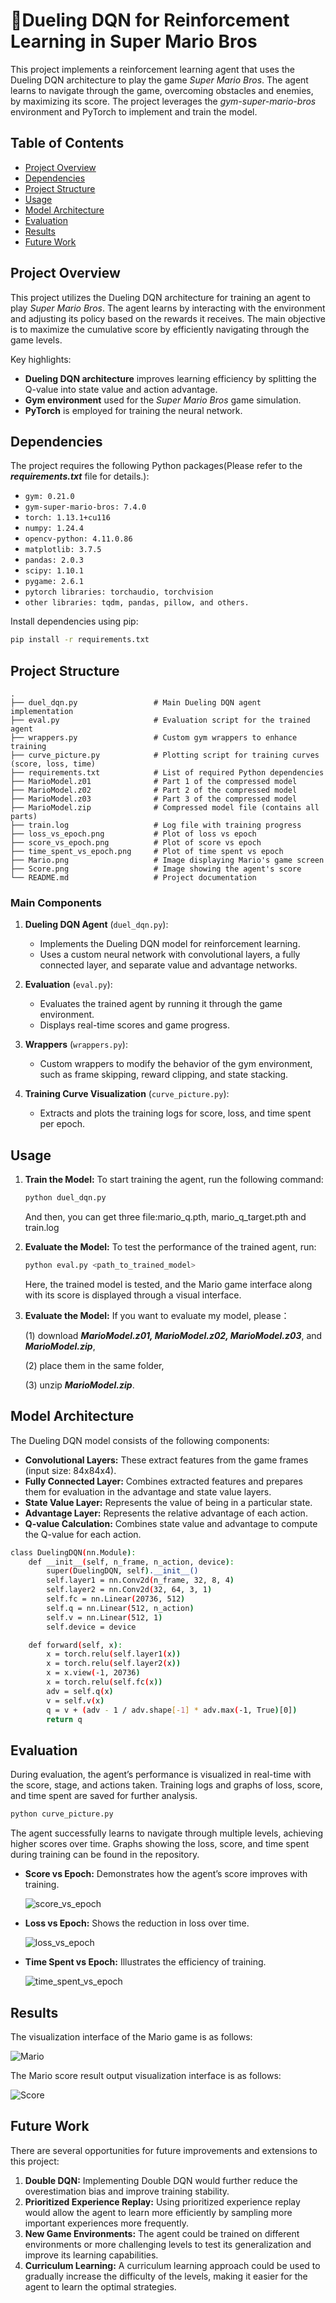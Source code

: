 # 🍄Dueling DQN for Reinforcement Learning in Super Mario Bros

This project implements a reinforcement learning agent that uses the Dueling DQN architecture to play the game *Super Mario Bros*. The agent learns to navigate through the game, overcoming obstacles and enemies, by maximizing its score. The project leverages the *gym-super-mario-bros* environment and PyTorch to implement and train the model.

## Table of Contents

- [Project Overview](#project-overview)
- [Dependencies](#dependencies)
- [Project Structure](#project-structure)
- [Usage](#usage)
- [Model Architecture](#model-architecture)
- [Evaluation](#evaluation)
- [Results](#results)
- [Future Work](#future-work)

## Project Overview

This project utilizes the Dueling DQN architecture for training an agent to play *Super Mario Bros*. The agent learns by interacting with the environment and adjusting its policy based on the rewards it receives. The main objective is to maximize the cumulative score by efficiently navigating through the game levels.

Key highlights:
- **Dueling DQN architecture** improves learning efficiency by splitting the Q-value into state value and action advantage.
- **Gym environment** used for the *Super Mario Bros* game simulation.
- **PyTorch** is employed for training the neural network.

## Dependencies

The project requires the following Python packages(Please refer to the **_requirements.txt_** file for details.):
- `gym: 0.21.0`
- `gym-super-mario-bros: 7.4.0`
- `torch: 1.13.1+cu116`
- `numpy: 1.24.4`
- `opencv-python: 4.11.0.86`
- `matplotlib: 3.7.5`
- `pandas: 2.0.3`
- `scipy: 1.10.1`
- `pygame: 2.6.1`
- `pytorch libraries: torchaudio, torchvision`
- `other libraries: tqdm, pandas, pillow, and others.`

Install dependencies using pip:

```bash
pip install -r requirements.txt
```
## Project Structure
```
.
├── duel_dqn.py                 # Main Dueling DQN agent implementation
├── eval.py                     # Evaluation script for the trained agent
├── wrappers.py                 # Custom gym wrappers to enhance training
├── curve_picture.py            # Plotting script for training curves (score, loss, time)
├── requirements.txt            # List of required Python dependencies
├── MarioModel.z01              # Part 1 of the compressed model
├── MarioModel.z02              # Part 2 of the compressed model
├── MarioModel.z03              # Part 3 of the compressed model
├── MarioModel.zip              # Compressed model file (contains all parts)
├── train.log                   # Log file with training progress
├── loss_vs_epoch.png           # Plot of loss vs epoch
├── score_vs_epoch.png          # Plot of score vs epoch
├── time_spent_vs_epoch.png     # Plot of time spent vs epoch
├── Mario.png                   # Image displaying Mario's game screen
├── Score.png                   # Image showing the agent's score
└── README.md                   # Project documentation
```
### Main Components

1. **Dueling DQN Agent** (`duel_dqn.py`):
   - Implements the Dueling DQN model for reinforcement learning.
   - Uses a custom neural network with convolutional layers, a fully connected layer, and separate value and advantage networks.

2. **Evaluation** (`eval.py`):
   - Evaluates the trained agent by running it through the game environment.
   - Displays real-time scores and game progress.

3. **Wrappers** (`wrappers.py`):
   - Custom wrappers to modify the behavior of the gym environment, such as frame skipping, reward clipping, and state stacking.

4. **Training Curve Visualization** (`curve_picture.py`):
   - Extracts and plots the training logs for score, loss, and time spent per epoch.

## Usage

1. **Train the Model:** To start training the agent, run the following command:
   ```bash
   python duel_dqn.py
   ```
   And then, you can get three file:mario_q.pth, mario_q_target.pth and train.log
2. **Evaluate the Model:** To test the performance of the trained agent, run:
   ```bash
   python eval.py <path_to_trained_model>
   ```
   Here, the trained model is tested, and the Mario game interface along with its score is displayed through a visual interface.   
3. **Evaluate the Model:**
   If you want to evaluate my model, please：

   (1) download **_MarioModel.z01, MarioModel.z02, MarioModel.z03_**, and **_MarioModel.zip_**,
   
   (2) place them in the same folder,
   
   (3) unzip **_MarioModel.zip_**.

## Model Architecture
The Dueling DQN model consists of the following components:

- **Convolutional Layers:** These extract features from the game frames (input size: 84x84x4).
- **Fully Connected Layer:** Combines extracted features and prepares them for evaluation in the advantage and state value layers.
- **State Value Layer:** Represents the value of being in a particular state.
- **Advantage Layer:** Represents the relative advantage of each action.
- **Q-value Calculation:** Combines state value and advantage to compute the Q-value for each action.

```bash
class DuelingDQN(nn.Module):
    def __init__(self, n_frame, n_action, device):
        super(DuelingDQN, self).__init__()
        self.layer1 = nn.Conv2d(n_frame, 32, 8, 4)
        self.layer2 = nn.Conv2d(32, 64, 3, 1)
        self.fc = nn.Linear(20736, 512)
        self.q = nn.Linear(512, n_action)
        self.v = nn.Linear(512, 1)
        self.device = device

    def forward(self, x):
        x = torch.relu(self.layer1(x))
        x = torch.relu(self.layer2(x))
        x = x.view(-1, 20736)
        x = torch.relu(self.fc(x))
        adv = self.q(x)
        v = self.v(x)
        q = v + (adv - 1 / adv.shape[-1] * adv.max(-1, True)[0])
        return q
```

## Evaluation
During evaluation, the agent’s performance is visualized in real-time with the score, stage, and actions taken. Training logs and graphs of loss, score, and time spent are saved for further analysis.
   ```bash
   python curve_picture.py 
   ```
The agent successfully learns to navigate through multiple levels, achieving higher scores over time. Graphs showing the loss, score, and time spent during training can be found in the repository.
- **Score vs Epoch:** Demonstrates how the agent’s score improves with training.
 
  ![score_vs_epoch](https://github.com/user-attachments/assets/011bba92-3220-43fb-8769-9bab3b592235)



- **Loss vs Epoch:** Shows the reduction in loss over time.
 
  ![loss_vs_epoch](https://github.com/user-attachments/assets/08d0f8ff-539c-4d6f-bef2-5593cf2b6442)



- **Time Spent vs Epoch:** Illustrates the efficiency of training.
 
  ![time_spent_vs_epoch](https://github.com/user-attachments/assets/e00ac0c8-c84e-488b-9ecb-ee78719916f9)

## Results
The visualization interface of the Mario game is as follows:

![Mario](https://github.com/user-attachments/assets/11217000-b7d4-4e98-af30-c1afcf61d3b9)

The Mario score result output visualization interface is as follows:

![Score](https://github.com/user-attachments/assets/3a33ad60-3ae4-4559-b140-31c4eb0b36e0)


## Future Work
There are several opportunities for future improvements and extensions to this project:

1. **Double DQN:**
   Implementing Double DQN would further reduce the overestimation bias and improve training stability.
2. **Prioritized Experience Replay:**
   Using prioritized experience replay would allow the agent to learn more efficiently by sampling more important experiences more frequently.
3. **New Game Environments:**
   The agent could be trained on different environments or more challenging levels to test its generalization and improve its learning capabilities.
4. **Curriculum Learning:**
   A curriculum learning approach could be used to gradually increase the difficulty of the levels, making it easier for the agent to learn the optimal strategies.

